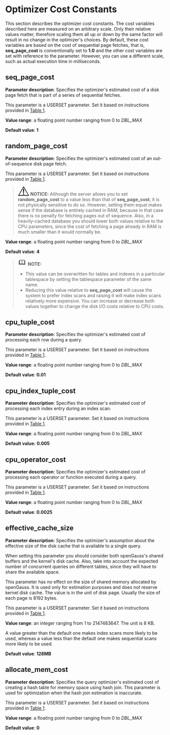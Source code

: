 # Optimizer Cost Constants<a name="EN-US_TOPIC_0289900101"></a>

This section describes the optimizer cost constants. The cost variables described here are measured on an arbitrary scale. Only their relative values matter, therefore scaling them all up or down by the same factor will result in no change in the optimizer's choices. By default, these cost variables are based on the cost of sequential page fetches, that is,  **seq\_page\_cost**  is conventionally set to  **1.0**  and the other cost variables are set with reference to the parameter. However, you can use a different scale, such as actual execution time in milliseconds.

## seq\_page\_cost<a name="en-us_topic_0283137051_en-us_topic_0237124717_en-us_topic_0059779130_s5030c81d02244d8ea6eb37c4d260b2be"></a>

**Parameter description**: Specifies the optimizer's estimated cost of a disk page fetch that is part of a series of sequential fetches.

This parameter is a USERSET parameter. Set it based on instructions provided in  [Table 1](../DatabaseAdministrationGuide/resetting-parameters.md#en-us_topic_0283137176_en-us_topic_0237121562_en-us_topic_0059777490_t91a6f212010f4503b24d7943aed6d846).

**Value range**: a floating point number ranging from 0 to  _DBL\_MAX_

**Default value**:  **1**

## random\_page\_cost<a name="en-us_topic_0283137051_en-us_topic_0237124717_en-us_topic_0059779130_s4c79d3710b734a5a8c3dbcd399b0646a"></a>

**Parameter description**: Specifies the optimizer's estimated cost of an out-of-sequence disk page fetch.

This parameter is a USERSET parameter. Set it based on instructions provided in  [Table 1](../DatabaseAdministrationGuide/resetting-parameters.md#en-us_topic_0283137176_en-us_topic_0237121562_en-us_topic_0059777490_t91a6f212010f4503b24d7943aed6d846).

>![](public_sys-resources/icon-notice.gif) **NOTICE:** 
>Although the server allows you to set  **random\_page\_cost**  to a value less than that of  **seq\_page\_cost**, it is not physically sensitive to do so. However, setting them equal makes sense if the database is entirely cached in RAM, because in that case there is no penalty for fetching pages out of sequence. Also, in a heavily-cached database you should lower both values relative to the CPU parameters, since the cost of fetching a page already in RAM is much smaller than it would normally be.

**Value range**: a floating point number ranging from 0 to  _DBL\_MAX_

**Default value**:  **4**

>![](public_sys-resources/icon-note.gif) **NOTE:** 
>-   This value can be overwritten for tables and indexes in a particular tablespace by setting the tablespace parameter of the same name.
>-   Reducing this value relative to  **seq\_page\_cost**  will cause the system to prefer index scans and raising it will make index scans relatively more expensive. You can increase or decrease both values together to change the disk I/O costs relative to CPU costs.

## cpu\_tuple\_cost<a name="en-us_topic_0283137051_en-us_topic_0237124717_en-us_topic_0059779130_sf7a911047cc34242a80839fe99405821"></a>

**Parameter description**: Specifies the optimizer's estimated cost of processing each row during a query.

This parameter is a USERSET parameter. Set it based on instructions provided in  [Table 1](../DatabaseAdministrationGuide/resetting-parameters.md#en-us_topic_0283137176_en-us_topic_0237121562_en-us_topic_0059777490_t91a6f212010f4503b24d7943aed6d846).

**Value range**: a floating point number ranging from 0 to  _DBL\_MAX_

**Default value**:  **0.01**

## cpu\_index\_tuple\_cost<a name="en-us_topic_0283137051_en-us_topic_0237124717_en-us_topic_0059779130_s3bf772813d2948379bf7b286918a379b"></a>

**Parameter description**: Specifies the optimizer's estimated cost of processing each index entry during an index scan.

This parameter is a USERSET parameter. Set it based on instructions provided in  [Table 1](../DatabaseAdministrationGuide/resetting-parameters.md#en-us_topic_0283137176_en-us_topic_0237121562_en-us_topic_0059777490_t91a6f212010f4503b24d7943aed6d846).

**Value range**: a floating point number ranging from 0 to  _DBL\_MAX_

**Default value:** **0.005**

## cpu\_operator\_cost<a name="en-us_topic_0283137051_en-us_topic_0237124717_en-us_topic_0059779130_sda33403d4f41417d88c1fb4f621cc0c6"></a>

**Parameter description**: Specifies the optimizer's estimated cost of processing each operator or function executed during a query.

This parameter is a USERSET parameter. Set it based on instructions provided in  [Table 1](../DatabaseAdministrationGuide/resetting-parameters.md#en-us_topic_0283137176_en-us_topic_0237121562_en-us_topic_0059777490_t91a6f212010f4503b24d7943aed6d846).

**Value range**: a floating point number ranging from 0 to  _DBL\_MAX_

**Default value**:  **0.0025**

## effective\_cache\_size<a name="en-us_topic_0283137051_en-us_topic_0237124717_en-us_topic_0059779130_s808d13dd04234d8ab4649be746b8f001"></a>

**Parameter description**: Specifies the optimizer's assumption about the effective size of the disk cache that is available to a single query.

When setting this parameter you should consider both openGauss's shared buffers and the kernel's disk cache. Also, take into account the expected number of concurrent queries on different tables, since they will have to share the available space.

This parameter has no effect on the size of shared memory allocated by openGauss. It is used only for estimation purposes and does not reserve kernel disk cache. The value is in the unit of disk page. Usually the size of each page is 8192 bytes.

This parameter is a USERSET parameter. Set it based on instructions provided in  [Table 1](../DatabaseAdministrationGuide/resetting-parameters.md#en-us_topic_0283137176_en-us_topic_0237121562_en-us_topic_0059777490_t91a6f212010f4503b24d7943aed6d846).

**Value range**: an integer ranging from 1 to 2147483647. The unit is 8 KB.

A value greater than the default one makes index scans more likely to be used, whereas a value less than the default one makes sequential scans more likely to be used.

**Default value**:  **128MB**

## allocate\_mem\_cost<a name="en-us_topic_0283137051_en-us_topic_0237124717_en-us_topic_0059779130_s46e7fc5f15274d759ca55ff8a8c15894"></a>

**Parameter description**: Specifies the query optimizer's estimated cost of creating a hash table for memory space using hash join. This parameter is used for optimization when the hash join estimation is inaccurate.

This parameter is a USERSET parameter. Set it based on instructions provided in  [Table 1](../DatabaseAdministrationGuide/resetting-parameters.md#en-us_topic_0283137176_en-us_topic_0237121562_en-us_topic_0059777490_t91a6f212010f4503b24d7943aed6d846).

**Value range**: a floating point number ranging from 0 to  _DBL\_MAX_

**Default value**:  **0**

